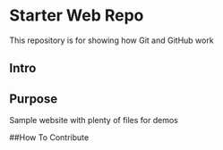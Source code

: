 # Starter Web Repo

This repository is for showing how Git and GitHub work

## Intro

## Purpose

Sample website with plenty of files for demos

##How To Contribute
